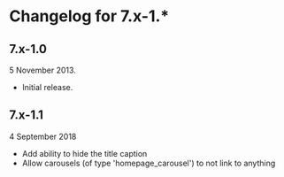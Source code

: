 Changelog for 7.x-1.*
=====================

7.x-1.0
-------

5 November 2013.

* Initial release.

7.x-1.1
-------

4 September 2018

* Add ability to hide the title caption
* Allow carousels (of type 'homepage_carousel') to not link to anything
